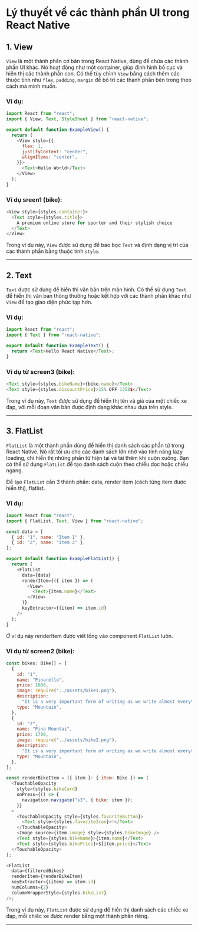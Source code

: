 # Lý thuyết về các thành phần UI trong React Native

## 1. View

`View` là một thành phần cơ bản trong React Native, dùng để chứa các thành phần UI khác. Nó hoạt động như một container, giúp định hình bố cục và hiển thị các thành phần con. Có thể tùy chỉnh `View` bằng cách thêm các thuộc tính như `flex`, `padding`, `margin` để bố trí các thành phần bên trong theo cách mà mình muốn.

### Ví dụ:

```javascript
import React from "react";
import { View, Text, StyleSheet } from "react-native";

export default function ExampleView() {
  return (
    <View style={{
      flex: 1,
      justifyContent: "center",
      alignItems: "center",
    }}>
      <Text>Hello World</Text>
    </View>
  );
}

```

### Ví dụ sreen1 (bike):

```javascript
<View style={styles.container}>
  <Text style={styles.title}>
    A premium online store for sporter and their stylish choice
  </Text>
</View>
```

Trong ví dụ này, `View` được sử dụng để bao bọc `Text` và định dạng vị trí của các thành phần bằng thuộc tính `style`.

---

## 2. Text

`Text` được sử dụng để hiển thị văn bản trên màn hình. Có thể sử dụng `Text` để hiển thị văn bản thông thường hoặc kết hợp với các thành phần khác như `View` để tạo giao diện phức tạp hơn.

### Ví dụ:

```javascript
import React from "react";
import { Text } from "react-native";

export default function ExampleText() {
  return <Text>Hello React Native</Text>;
}
```

### Ví dụ từ screen3 (bike):

```javascript
<Text style={styles.bikeName}>{bike.name}</Text>
<Text style={styles.discountPrice}>15% OFF 1350$</Text>
```

Trong ví dụ này, `Text` được sử dụng để hiển thị tên và giá của một chiếc xe đạp, với mỗi đoạn văn bản được định dạng khác nhau dựa trên style.

---

## 3. FlatList

`FlatList` là một thành phần dùng để hiển thị danh sách các phần tử trong React Native. Nó rất tối ưu cho các danh sách lớn nhờ vào tính năng lazy loading, chỉ hiển thị những phần tử hiện tại và tải thêm khi cuộn xuống. Bạn có thể sử dụng `FlatList` để tạo danh sách cuộn theo chiều dọc hoặc chiều ngang.

Để tạo `FlatList` cần 3 thành phần: data, render item (cách từng item được hiển thị), flatlist.

### Ví dụ:

```javascript
import React from "react";
import { FlatList, Text, View } from "react-native";

const data = [
  { id: "1", name: "Item 1" },
  { id: "2", name: "Item 2" },
];

export default function ExampleFlatList() {
  return (
    <FlatList
      data={data}
      renderItem={({ item }) => (
        <View>
          <Text>{item.name}</Text>
        </View>
      )}
      keyExtractor={(item) => item.id}
    />
  );
}
```

Ở ví dụ này renderItem được viết lồng vào component `FlatList` luôn.

### Ví dụ từ screen2 (bike):

```javascript
const bikes: Bike[] = [
  {
    id: "1",
    name: "Pinarello",
    price: 1800,
    image: require("../assets/bike1.png"),
    description:
      "It is a very important form of writing as we write almost everything in paragraphs, be it an answer, essay, story, emails, etc.",
    type: "Mountain",
  },
  {
    id: "2",
    name: "Pina Mountai",
    price: 1700,
    image: require("../assets/bike2.png"),
    description:
      "It is a very important form of writing as we write almost everything in paragraphs, be it an answer, essay, story, emails, etc.",
    type: "Mountain",
  },
];

const renderBikeItem = ({ item }: { item: Bike }) => (
  <TouchableOpacity
    style={styles.bikeCard}
    onPress={() => {
      navigation.navigate("s3", { bike: item });
    }}
  >
    <TouchableOpacity style={styles.favoriteButton}>
      <Text style={styles.favoriteIcon}>♡</Text>
    </TouchableOpacity>
    <Image source={item.image} style={styles.bikeImage} />
    <Text style={styles.bikeName}>{item.name}</Text>
    <Text style={styles.bikePrice}>${item.price}</Text>
  </TouchableOpacity>
);

<FlatList
  data={filteredBikes}
  renderItem={renderBikeItem}
  keyExtractor={(item) => item.id}
  numColumns={2}
  columnWrapperStyle={styles.bikeList}
/>;
```

Trong ví dụ này, `FlatList` được sử dụng để hiển thị danh sách các chiếc xe đạp, mỗi chiếc xe được render bằng một thành phần riêng.

---
